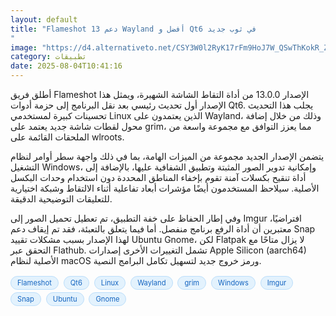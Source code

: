 ```yaml
---
layout: default
title: "Flameshot 13 دعم Wayland أفضل و Qt6 في ثوب جديد
"
image: "https://d4.alternativeto.net/CSY3W0l2RyK17rFm9HoJ7W_QSwThKokR_ZMz9ke1FBI/rs:fill:1520:760:0/g:ce:0:0/YWJzOi8vZGlzdC9jb250ZW50LzE3NTQzMDQwNzY1MTYucG5n.png"
category: تطبيقات
date: 2025-08-04T10:41:16
---
```


أطلق فريق Flameshot الإصدار 13.0.0 من أداة التقاط الشاشة الشهيرة، ويمثل هذا الإصدار أول تحديث رئيسي بعد نقل البرنامج إلى حزمة أدوات Qt6. يجلب هذا التحديث تحسينات كبيرة لمستخدمي Linux الذين يعتمدون على Wayland، وذلك من خلال إضافة محول لقطات شاشة جديد يعتمد على grim، مما يعزز التوافق مع مجموعة واسعة من الملحقات القائمة على wlroots.

يتضمن الإصدار الجديد مجموعة من الميزات الهامة، بما في ذلك واجهة سطر أوامر لنظام التشغيل Windows، وإمكانية تدوير الصور المثبتة وتطبيق الشفافية عليها، بالإضافة إلى أداة تنقيح بكسلات آمنة تقوم بإخفاء المناطق المحددة دون استخدام وحدات البكسل الأصلية. سيلاحظ المستخدمون أيضًا مؤشرات أبعاد تفاعلية أثناء الالتقاط وشبكة اختيارية للتعليقات التوضيحية الدقيقة.

وفي إطار الحفاظ على خفة التطبيق، تم تعطيل تحميل الصور إلى Imgur افتراضيًا، معتبرين أن أداة الرفع برنامج منفصل. أما فيما يتعلق بالتعبئة، فقد تم إيقاف دعم Snap لهذا الإصدار بسبب مشكلات تقييد Ubuntu Gnome، لكن Flatpak لا يزال متاحًا مع التحقق عبر Flathub. تشمل التغييرات الأخرى إصدارات Apple Silicon (aarch64) الأصلية لنظام macOS ورمز خروج جديد لتسهيل تكامل البرامج النصية.

<div style="margin-top:2px; margin-bottom:2px;"><a href="https://bidjadraft.github.io/?query=Flameshot" style="background:#e3f2fd; color:#1565c0; font-size:80%; border-radius:12px; padding:3px 10px; margin:2px 4px 2px 0; display:inline-block; border:1px solid #bbdefb; text-decoration:none;">Flameshot</a> <a href="https://bidjadraft.github.io/?query=Qt6" style="background:#e3f2fd; color:#1565c0; font-size:80%; border-radius:12px; padding:3px 10px; margin:2px 4px 2px 0; display:inline-block; border:1px solid #bbdefb; text-decoration:none;">Qt6</a> <a href="https://bidjadraft.github.io/?query=Linux" style="background:#e3f2fd; color:#1565c0; font-size:80%; border-radius:12px; padding:3px 10px; margin:2px 4px 2px 0; display:inline-block; border:1px solid #bbdefb; text-decoration:none;">Linux</a> <a href="https://bidjadraft.github.io/?query=Wayland" style="background:#e3f2fd; color:#1565c0; font-size:80%; border-radius:12px; padding:3px 10px; margin:2px 4px 2px 0; display:inline-block; border:1px solid #bbdefb; text-decoration:none;">Wayland</a> <a href="https://bidjadraft.github.io/?query=grim" style="background:#e3f2fd; color:#1565c0; font-size:80%; border-radius:12px; padding:3px 10px; margin:2px 4px 2px 0; display:inline-block; border:1px solid #bbdefb; text-decoration:none;">grim</a> <a href="https://bidjadraft.github.io/?query=Windows" style="background:#e3f2fd; color:#1565c0; font-size:80%; border-radius:12px; padding:3px 10px; margin:2px 4px 2px 0; display:inline-block; border:1px solid #bbdefb; text-decoration:none;">Windows</a> <a href="https://bidjadraft.github.io/?query=Imgur" style="background:#e3f2fd; color:#1565c0; font-size:80%; border-radius:12px; padding:3px 10px; margin:2px 4px 2px 0; display:inline-block; border:1px solid #bbdefb; text-decoration:none;">Imgur</a> <a href="https://bidjadraft.github.io/?query=Snap" style="background:#e3f2fd; color:#1565c0; font-size:80%; border-radius:12px; padding:3px 10px; margin:2px 4px 2px 0; display:inline-block; border:1px solid #bbdefb; text-decoration:none;">Snap</a> <a href="https://bidjadraft.github.io/?query=Ubuntu" style="background:#e3f2fd; color:#1565c0; font-size:80%; border-radius:12px; padding:3px 10px; margin:2px 4px 2px 0; display:inline-block; border:1px solid #bbdefb; text-decoration:none;">Ubuntu</a> <a href="https://bidjadraft.github.io/?query=Gnome" style="background:#e3f2fd; color:#1565c0; font-size:80%; border-radius:12px; padding:3px 10px; margin:2px 4px 2px 0; display:inline-block; border:1px solid #bbdefb; text-decoration:none;">Gnome</a></div><br><br>
